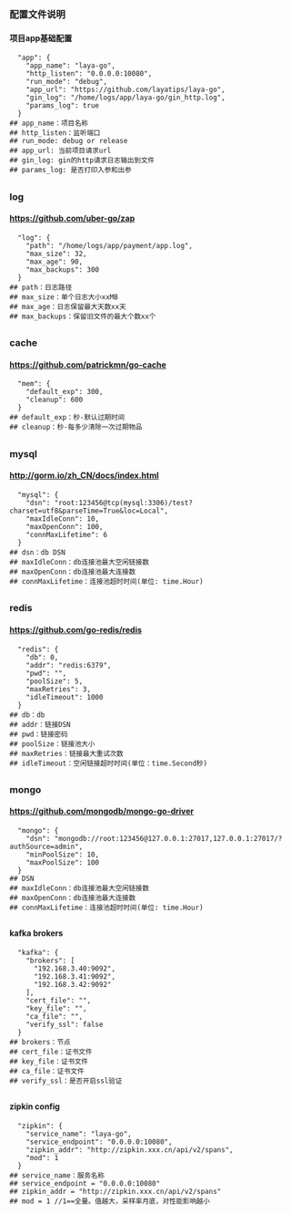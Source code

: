 ### 配置文件说明

#### 项目app基础配置

```
  "app": {
    "app_name": "laya-go",
    "http_listen": "0.0.0.0:10080",
    "run_mode": "debug",
    "app_url": "https://github.com/layatips/laya-go",
    "gin_log": "/home/logs/app/laya-go/gin_http.log",
    "params_log": true
  }
## app_name：项目名称
## http_listen：监听端口
## run_mode: debug or release
## app_url: 当前项目请求url
## gin_log: gin的http请求日志输出到文件
## params_log: 是否打印入参和出参
```

##

### log

#### https://github.com/uber-go/zap

```
  "log": {
    "path": "/home/logs/app/payment/app.log",
    "max_size": 32,
    "max_age": 90,
    "max_backups": 300
  }
## path：日志路径
## max_size：单个日志大小xxMB
## max_age：日志保留最大天数xx天
## max_backups：保留旧文件的最大个数xx个
```

##

### cache

#### https://github.com/patrickmn/go-cache

```
  "mem": {
    "default_exp": 300,
    "cleanup": 600
  }
## default_exp：秒-默认过期时间
## cleanup：秒-每多少清除一次过期物品
```

##

### mysql

#### http://gorm.io/zh_CN/docs/index.html

```
  "mysql": {
    "dsn": "root:123456@tcp(mysql:3306)/test?charset=utf8&parseTime=True&loc=Local",
    "maxIdleConn": 10,
    "maxOpenConn": 100,
    "connMaxLifetime": 6
  }
## dsn：db DSN
## maxIdleConn：db连接池最大空闲链接数
## maxOpenConn：db连接池最大连接数
## connMaxLifetime：连接池超时时间(单位: time.Hour)
```

##

### redis

#### https://github.com/go-redis/redis

```
  "redis": {
    "db": 0,
    "addr": "redis:6379",
    "pwd": "",
    "poolSize": 5,
    "maxRetries": 3,
    "idleTimeout": 1000
  }
## db：db
## addr：链接DSN
## pwd：链接密码
## poolSize：链接池大小
## maxRetries：链接最大重试次数
## idleTimeout：空闲链接超时时间(单位：time.Second秒)
```

##       

### mongo

#### https://github.com/mongodb/mongo-go-driver

```
  "mongo": {
    "dsn": "mongodb://root:123456@127.0.0.1:27017,127.0.0.1:27017/?authSource=admin",
    "minPoolSize": 10,
    "maxPoolSize": 100
  }
## DSN
## maxIdleConn：db连接池最大空闲链接数
## maxOpenConn：db连接池最大连接数
## connMaxLifetime：连接池超时时间(单位: time.Hour)
```

##

#### kafka brokers

```
  "kafka": {
    "brokers": [
      "192.168.3.40:9092",
      "192.168.3.41:9092",
      "192.168.3.42:9092"
    ],
    "cert_file": "",
    "key_file": "",
    "ca_file": "",
    "verify_ssl": false
  }
## brokers：节点
## cert_file：证书文件
## key_file：证书文件
## ca_file：证书文件
## verify_ssl：是否开启ssl验证
```

##

#### zipkin config

```
  "zipkin": {
    "service_name": "laya-go",
    "service_endpoint": "0.0.0.0:10080",
    "zipkin_addr": "http://zipkin.xxx.cn/api/v2/spans",
    "mod": 1
  }
## service_name：服务名称
## service_endpoint = "0.0.0.0:10080"
## zipkin_addr = "http://zipkin.xxx.cn/api/v2/spans"
## mod = 1 //1==全量。值越大，采样率月底，对性能影响越小
```

